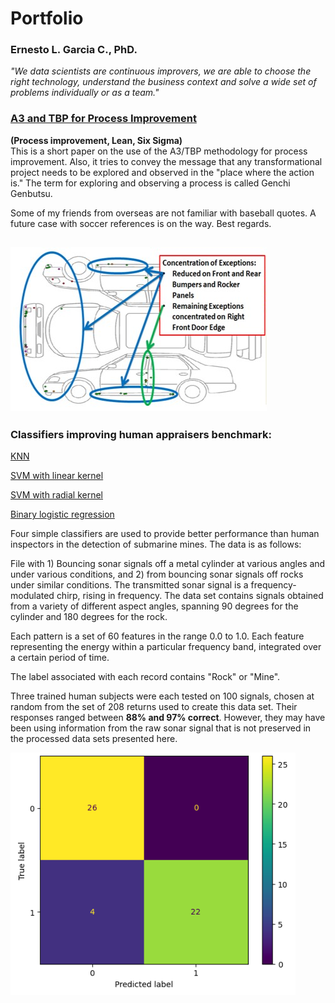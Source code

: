 # Portfolio
### Ernesto L. Garcia C., PhD.

*"We data scientists are continuous improvers, we are able to choose the right technology, understand the business context and solve a wide set of problems individually or as a team."*

### [A3 and TBP for Process Improvement](https://github.com/elgc/Portfolio/blob/main/A3TBP_Appaloosa.pdf)
**(Process improvement, Lean, Six Sigma)** <br/>
This is a short paper on the use of the A3/TBP methodology for process improvement. Also, it tries to convey the message that any transformational project needs to be explored and observed in the "place where the action is." The term for exploring and observing a process is called Genchi Genbutsu.

Some of my friends from overseas are not familiar with baseball quotes. A future case with soccer references is on the way. Best regards.

![](/Images/Before.png)
---
### Classifiers improving human appraisers benchmark:

[KNN](https://github.com/elgc/Other-Classifiers/blob/main/KNN-Sonar%20Data.ipynb)

[SVM with linear kernel](https://github.com/elgc/Other-Classifiers/blob/main/Sonar%20Data%20with%20Support%20Vector%20Machine%20Linear%20kernel.ipynb)

[SVM with radial kernel](https://github.com/elgc/Other-Classifiers/blob/main/Sonar%20Data%20Support%20Vector%20Machine%20Radial%20Kernel.ipynb)

[Binary logistic regression](https://github.com/elgc/Other-Classifiers/blob/main/Logistic%20Regression-Sonar%20Data.ipynb)


Four simple classifiers are used to provide better performance than human inspectors in the detection of submarine mines. The data is as follows:

File with 1) Bouncing sonar signals off a metal cylinder at various angles and under various conditions, and 2) from bouncing sonar signals off rocks under similar conditions. The transmitted sonar signal is a frequency-modulated chirp, rising in frequency. The data set contains signals obtained from a variety of different aspect angles, spanning 90 degrees for the cylinder and 180 degrees for the rock.

Each pattern is a set of 60 features in the range 0.0 to 1.0. Each feature representing the energy within a particular frequency band, integrated over a certain period of time.

The label associated with each record contains "Rock" or "Mine".

Three trained human subjects were each tested on 100 signals, chosen at random from the set of 208 returns used to create this data set. Their responses ranged between **88% and 97% correct**. However, they may have been using information from the raw sonar signal that is not preserved in the processed data sets presented here.

![](/Images/Table.png)
